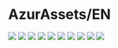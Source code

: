 # AzurAssets/EN
![](https://img.shields.io/badge/EN-9.1.235-blue?style=flat-square)
![](https://img.shields.io/badge/CV-623-blue?style=flat-square)
![](https://img.shields.io/badge/L2D-699-blue?style=flat-square)
![](https://img.shields.io/badge/PIC-24-blue?style=flat-square)
![](https://img.shields.io/badge/BGM-26-blue?style=flat-square)
![](https://img.shields.io/badge/CIPHER-56-blue?style=flat-square)
![](https://img.shields.io/badge/MANGA-84-blue?style=flat-square)
![](https://img.shields.io/badge/PAINTING-343-blue?style=flat-square)
![](https://img.shields.io/badge/DORM-137-blue?style=flat-square)
![](https://img.shields.io/badge/MAP-1-blue?style=flat-square)